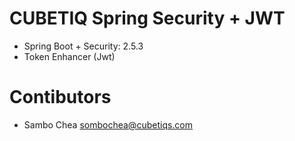 # CUBETIQ Spring Security + JWT
- Spring Boot + Security: 2.5.3
- Token Enhancer (Jwt)

# Contibutors
- Sambo Chea <sombochea@cubetiqs.com>
